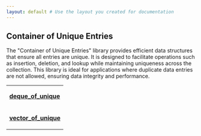 ```yaml
---
layout: default # Use the layout you created for documentation
---
```


<div id="cpp-content-base">
    <div id="content">
        <div id="bodyContent">
            <h2>Container of Unique Entries</h2>
            <p class="maindsc">
                The "Container of Unique Entries" library provides efficient data structures that ensure all entries are unique. 
                It is designed to facilitate operations such as insertion, deletion, and lookup while maintaining uniqueness 
                across the collection. This library is ideal for applications where duplicate data entries are not allowed, 
                ensuring data integrity and performance.
            </p>
            <table class="mainpagetable" cellspacing="0">
                <tbody>
                    <tr class="row">
                        <td>
                            <p>
                                <b>
                                    <a href="./_docs/deque_of_unique/index.html">
                                        <span class="large-text">deque_of_unique</span> <!-- Consider using a CSS class instead -->
                                    </a>
                                </b>
                            </p>
                        </td>
                    </tr>
                    <tr class="row">
                        <td>
                            <p>
                                <b>
                                    <a href="./_docs/vector_of_unique">
                                        <span class="large-text">vector_of_unique</span> <!-- Consider using a CSS class instead -->
                                    </a>
                                </b>
                            </p>
                        </td>
                    </tr>
                </tbody>
            </table>
        </div>
    </div>
</div>

